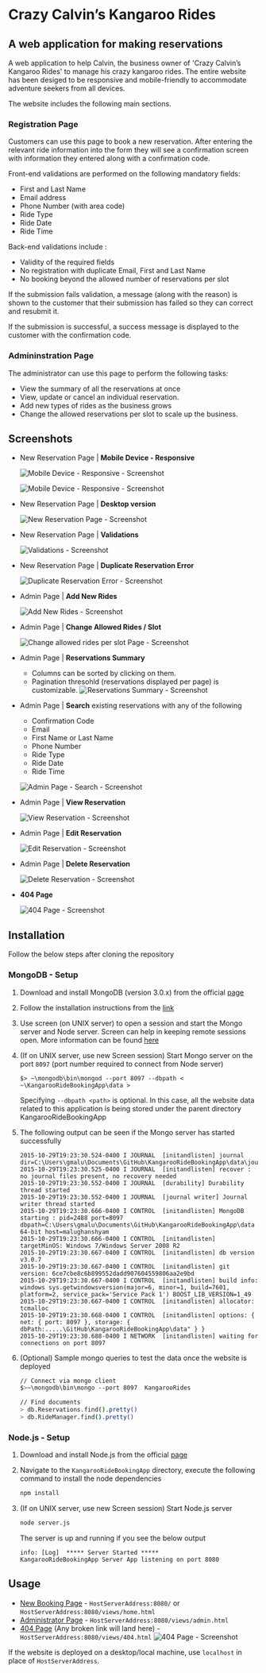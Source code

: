 # Crazy Calvin’s Kangaroo Rides 
## A web application for making reservations

A web application to help Calvin, the business owner of 'Crazy Calvin’s Kangaroo Rides' to manage his crazy kangaroo rides. The entire website has been desiged to be responsive and mobile-friendly to accommodate adventure seekers from all devices.

The website includes the following main sections.

### Registration Page
Customers can use this page to book a new reservation. After entering the relevant ride information into the form they will see a confirmation screen with information they entered along with a confirmation code.   

Front-end validations are performed on the following mandatory fields:
* First and Last Name
* Email address
* Phone Number (with area code)
* Ride Type
* Ride Date 
* Ride Time

Back-end validations include : 
* Validity of the required fields
* No registration with duplicate Email, First and Last Name
* No booking beyond the allowed number of reservations per slot

If the submission fails validation, a message (along with the reason) is shown to the customer that their submission has failed so they can correct and resubmit it. 

If the submission is successful, a success message is displayed to the customer with the confirmation code. 

### Admininstration Page
The administrator can use this page to perform the following tasks: 
* View the summary of all the reservations at once
* View, update or cancel an individual reservation.
* Add new types of rides as the business grows
* Change the allowed reservations per slot to scale up the business. 

## Screenshots

* New Reservation Page | **Mobile Device - Responsive**

  ![Mobile Device - Responsive - Screenshot](readme/screenshots/iPhone6mobileResponsive2.PNG)

  ![Mobile Device - Responsive - Screenshot](readme/screenshots/iPhone6mobileResponsive3.PNG)

* New Reservation Page | **Desktop version**

  ![New Reservation Page - Screenshot](readme/screenshots/newReservationPage.PNG)

* New Reservation Page | **Validations**

  ![Validations - Screenshot](readme/screenshots/validations.PNG)

* New Reservation Page | **Duplicate Reservation Error**

  ![Duplicate Reservation Error - Screenshot](readme/screenshots/duplicateRegError.PNG)

* Admin Page | **Add New Rides**

  ![Add New Rides - Screenshot](readme/screenshots/addRides.PNG)

* Admin Page | **Change Allowed Rides / Slot**

  ![Change allowed rides per slot Page - Screenshot](readme/screenshots/changeAllowedRidesPerSlot.PNG)

* Admin Page | **Reservations Summary**

  * Columns can be sorted by clicking on them. 
  * Pagination thresohld (reservations displayed per page) is customizable.
  ![Reservations Summary - Screenshot](readme/screenshots/reservationsSummary.PNG)

* Admin Page | **Search** existing reservations with any of the following
  * Confirmation Code
  * Email
  * First Name or Last Name
  * Phone Number
  * Ride Type
  * Ride Date
  * Ride Time

  ![Admin Page - Search - Screenshot](readme/screenshots/searchQuery.PNG)

* Admin Page | **View Reservation**

  ![View Reservation - Screenshot](readme/screenshots/viewReservation.PNG)

* Admin Page | **Edit Reservation**

  ![Edit Reservation - Screenshot](readme/screenshots/editReservation.PNG)

* Admin Page | **Delete Reservation**

  ![Delete Reservation - Screenshot](readme/screenshots/deleteReservation.PNG)

* **404 Page**

  ![404 Page - Screenshot](readme/screenshots/404_f.PNG)



## Installation
Follow the below steps after cloning the repository

### MongoDB - Setup
1. Download and install MongoDB (version 3.0.x) from the official [page](https://www.mongodb.org/downloads#production)

2. Follow the installation instructions from the [link](https://docs.mongodb.org/manual/tutorial/)

3. Use screen (on UNIX server) to open a session and start the Mongo server and Node server. Screen can help in keeping remote sessions open. More information can be found [here](https://www.gnu.org/software/screen/manual/screen.html)
4. (If on UNIX server, use new Screen session) Start Mongo server on the port `8097` (port number required to connect from Node server)  
 
    ```
    $> ~\mongodb\bin\mongod --port 8097 --dbpath < ~\KangarooRideBookingApp\data >
    ```
    Specifying `--dbpath <path>` is optional. In this case, all the website data related to this application is being stored under the parent directory KangarooRideBookingApp
    
5. The following output can be seen if the Mongo server has started successfully
 
    ```
    2015-10-29T19:23:30.524-0400 I JOURNAL  [initandlisten] journal dir=C:\Users\gmalu\Documents\GitHub\KangarooRideBookingApp\data\journal
    2015-10-29T19:23:30.525-0400 I JOURNAL  [initandlisten] recover : no journal files present, no recovery needed
    2015-10-29T19:23:30.552-0400 I JOURNAL  [durability] Durability thread started
    2015-10-29T19:23:30.552-0400 I JOURNAL  [journal writer] Journal writer thread started
    2015-10-29T19:23:30.666-0400 I CONTROL  [initandlisten] MongoDB starting : pid=2488 port=8097 dbpath=C:\Users\gmalu\Documents\GitHub\KangarooRideBookingApp\data 64-bit host=malughanshyam
    2015-10-29T19:23:30.666-0400 I CONTROL  [initandlisten] targetMinOS: Windows 7/Windows Server 2008 R2
    2015-10-29T19:23:30.667-0400 I CONTROL  [initandlisten] db version v3.0.7
    2015-10-29T19:23:30.667-0400 I CONTROL  [initandlisten] git version: 6ce7cbe8c6b899552dadd907604559806aa2e9bd
    2015-10-29T19:23:30.667-0400 I CONTROL  [initandlisten] build info: windows sys.getwindowsversion(major=6, minor=1, build=7601, platform=2, service_pack='Service Pack 1') BOOST_LIB_VERSION=1_49
    2015-10-29T19:23:30.667-0400 I CONTROL  [initandlisten] allocator: tcmalloc
    2015-10-29T19:23:30.668-0400 I CONTROL  [initandlisten] options: { net: { port: 8097 }, storage: { dbPath:.....\GitHub\KangarooRideBookingApp\data" } }
    2015-10-29T19:23:30.688-0400 I NETWORK  [initandlisten] waiting for connections on port 8097
    
    ```
    
6. (Optional) Sample mongo queries to test the data once the website is deployed

    ```sh
    // Connect via mongo client
    $>~\mongodb\bin\mongo --port 8097  KangarooRides
    
    // Find documents
    > db.Reservations.find().pretty()
    > db.RideManager.find().pretty()      
    ```


### Node.js - Setup
1. Download and install Node.js from the official [page](https://nodejs.org/en/download/)
2. Navigate to the `KangarooRideBookingApp` directory, execute the following command to install the node dependencies 
    
    ```sh 
    npm install 
    ```
    
3. (If on UNIX server, use new Screen session) Start Node.js server 
    
    ```sh 
    node server.js 
    ```
    
    The server is up and running if you see the below output
    ```
    info: [Log]  ***** Server Started *****
    KangarooRideBookingApp Server App listening on port 8080
    
    ```


## Usage
* [New Booking Page](public/views/home.html) - `HostServerAddress:8080/` or `HostServerAddress:8080/views/home.html`
* [Administrator Page](public/views/admin.html) - `HostServerAddress:8080/views/admin.html`
* [404 Page](public/views/404.html) (Any broken link will land here) - `HostServerAddress:8080/views/404.html`
  ![404 Page - Screenshot](readme/screenshots/404_f.PNG)

If the website is deployed on a desktop/local machine, use `localhost` in place of `HostServerAddress`.

